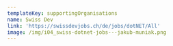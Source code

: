 ```yaml
---
templateKey: supportingOrganisations
name: Swiss Dev
link: 'https://swissdevjobs.ch/de/jobs/dotNET/All'
image: /img/i04_swiss-dotnet-jobs---jakub-muniak.png
---
```

